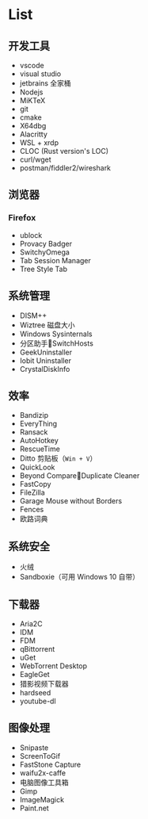 # List

## 开发工具

* vscode
* visual studio
* jetbrains 全家桶
* Nodejs
* MiKTeX
* git
* cmake
* X64dbg
* Alacritty
* WSL + xrdp
* CLOC \(Rust version's LOC\)
* curl/wget
* postman/fiddler2/wireshark

## 浏览器

### Firefox

* ublock
* Provacy Badger
* SwitchyOmega
* Tab Session Manager
* Tree Style Tab

## 系统管理

* DISM++
* Wiztree 磁盘大小
* Windows Sysinternals
* 分区助手SwitchHosts 
* GeekUninstaller
* Iobit Uninstaller 
* CrystalDiskInfo 

## 效率

* Bandizip
* EveryThing
* Ransack
* AutoHotkey
* RescueTime
* Ditto 剪贴板（`Win + V`）
* QuickLook
* Beyond CompareDuplicate Cleaner
* FastCopy
* FileZilla 
* Garage Mouse without Borders
* Fences
* 欧路词典

## 系统安全

* 火绒
* Sandboxie（可用 Windows 10 自带）

## 下载器

* Aria2C
* IDM
* FDM
* qBittorrent
* uGet 
* WebTorrent Desktop
* EagleGet
* 猎影视频下载器
* hardseed 
* youtube-dl

## 图像处理

* Snipaste
* ScreenToGif
* FastStone Capture
* waifu2x-caffe 
* 电脑图像工具箱
* Gimp
* ImageMagick
* Paint.net




